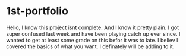 # 1st-portfolio
Hello, I know this project isnt complete. And I know it pretty plain. I got super confused last week and have been playing catch up ever since. I wanted to get at least some grade on this befor it was to late. I believ I covered the basics of what you want. I definately will be adding to it.